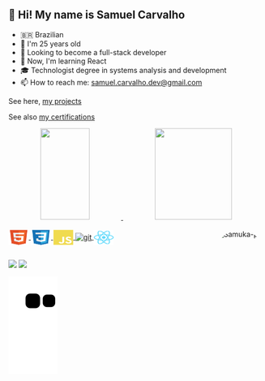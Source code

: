 ## 👋 Hi! My name is Samuel Carvalho

- 🇧🇷  Brazilian
- 👶 I'm 25 years old
- 👀 Looking to become a full-stack developer
- 🌱 Now, I'm learning React
- 🎓 Technologist degree in systems analysis and development
- 📫 How to reach me: samuel.carvalho.dev@gmail.com

<p>See here, <a href ="https://cursos.alura.com.br/vitrinedev/sscarvalho123">my projects<a></p>
<p>See also <a href="https://cursos.alura.com.br/user/sscarvalho123/fullCertificate/5d7bf0dfe87467a27c33386e149d7ed9">my certifications</a></p>

<div align="center">
  <a href="https://github.com/SamuraiSamuka">
  <img height="180em" width="44%" src="https://github-readme-stats.vercel.app/api?username=samuraisamuka&show_icons=true&theme=codeSTACKr&include_all_commits=true&count_private=true"/>
  <img height="180em" width="55%" src="https://github-readme-stats.vercel.app/api/top-langs/?username=samuraisamuka&layout=compact&langs_count=7&theme=codeSTACKr"/>
</div>

<div style="display: inline_block"><br>
  <img align="center" alt="HTML" height="30" width="40" src="https://raw.githubusercontent.com/devicons/devicon/master/icons/html5/html5-original.svg">
  <img align="center" alt="CSS" height="30" width="40" src="https://raw.githubusercontent.com/devicons/devicon/master/icons/css3/css3-original.svg">
  <img align="center" alt="Js" height="30" width="40" src="https://raw.githubusercontent.com/devicons/devicon/master/icons/javascript/javascript-plain.svg">
  <img align="center" alt="git" height="30" width="40" src="https://cdn.jsdelivr.net/gh/devicons/devicon/icons/git/git-original.svg" />
  <img align="center" alt="React" height="30" width="40" src="https://raw.githubusercontent.com/devicons/devicon/1119b9f84c0290e0f0b38982099a2bd027a48bf1/icons/react/react-original.svg">
  <img align="right" alt="Samuka-pic" height="150" style="border-radius:50px;" src="https://github.com/SamuraiSamuka.png">
</div>

##

<div> 
  <a href = "mailto:samuel.carvalho.dev@gmail.com"><img src="https://img.shields.io/badge/-Gmail-%23333?style=for-the-badge&logo=gmail&logoColor=white" target="_blank"></a>
  <a href="https://www.linkedin.com/in/samuel-silva-de-carvalho" target="_blank"><img src="https://img.shields.io/badge/-LinkedIn-%230077B5?style=for-the-badge&logo=linkedin&logoColor=white" target="_blank"></a> 
 
  ![Snake animation](https://github.com/samuraisamuka/samuraisamuka/blob/output/github-contribution-grid-snake.svg)
 
</div>
